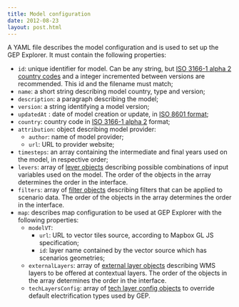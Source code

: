 ```yaml
---
title: Model configuration
date: 2012-08-23
layout: post.html
---
```




A YAML file describes the model configuration and is used to set up the GEP Explorer. It must contain the following properties:


- `id`: unique identifier for model. Can be any string, but [ISO 3166-1 alpha 2 country codes](https://en.wikipedia.org/wiki/ISO_3166-1_alpha-2) and a integer incremented between versions are recommended. This id and the filename must match;
- `name`: a short string describing model country, type and version;
- `description`: a paragraph describing the model;
- `version`: a string identifying a model version;
- `updatedAt` : date of model creation or update, in [ISO 8601 format](https://en.wikipedia.org/wiki/ISO_8601);
- `country`: country code in [ISO 3166-1 alpha 2](https://en.wikipedia.org/wiki/ISO_3166-1_alpha-2) format;
- `attribution`: object describing model provider:
  - `author`: name of model provider;
  - `url`: URL to provider website;
- `timesteps`:  an array containing the intermediate and final years used on the model, in respective order;
- `levers`: array of [lever objects](/preparing-the-data/levers) describing possible combinations of input variables used on the model. The order of the objects in the array determines the order in the interface.
- `filters`: array of [filter objects](/preparing-the-data/filters) describing filters that can be applied to scenario data. The order of the objects in the array determines the order in the interface.
- `map`: describes map configuration to be used at GEP Explorer with the following properties:
  - `modelVT`: 
    - `url`: URL to vector tiles source, according to Mapbox GL JS specification; 
    - `id`: layer name contained by the vector source which has scenarios geometries;
  - `externalLayers`: array of [external layer objects](/preparing-the-data/external-layers) describing WMS layers to be offered at contextual layers. The order of the objects in the array determines the order in the interface.
  - `techLayersConfig`: array of [tech layer config objects](/preparing-the-data/tech-layers) to override default electrification types used by GEP.
